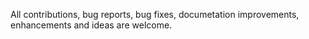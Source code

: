 All contributions, bug reports, bug fixes, documetation improvements, enhancements and ideas are welcome.
